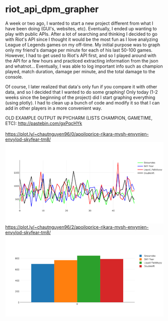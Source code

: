 # riot_api_dpm_grapher
A week or two ago, I wanted to start a new project different from what I have been doing (GUI's, websites, etc). Eventually, I ended up wanting to play with public APIs. After a lot of searching and thinking I decided to go with Riot's API since I thought it would be the most fun as I love analyzing League of Legends games on my off-time. My initial purpose was to graph only my friend's damage per minute for each of his last 50-100 games. However, I had to get used to Riot's API first, and so I played around with the API for a few hours and practiced extracting information from the json and whatnot... Eventually, I was able to log important info such as champion played, match duration, damage per minute, and the total damage to the console.</br>

Of course, I later realized that data's only fun if you compare it with other data, and so I decided that I wanted to do some graphing! Only today (1-2 weeks since the beginning of the project) did I start graphing everything (using plotly). I had to clean up a bunch of code and modify it so that I can add in other players in a more convenient way.</br>

OLD EXAMPLE OUTPUT IN PYCHARM (LISTS CHAMPION, GAMETIME, ETC): http://pastebin.com/gxPqcHYk</br></br>
https://plot.ly/~chautnguyen96/0/apoiloprice-rikara-mvsh-envynien-envylod-skyfear-tm8/
![screenshot](https://raw.githubusercontent.com/ChauTNguyen/riot_api_dpm_grapher/master/dpms_line_graph.png)
https://plot.ly/~chautnguyen96/2/apoiloprice-rikara-mvsh-envynien-envylod-skyfear-tm8/
![screenshot](https://raw.githubusercontent.com/ChauTNguyen/riot_api_dpm_grapher/master/avg_dpms_bar_graph.png)
